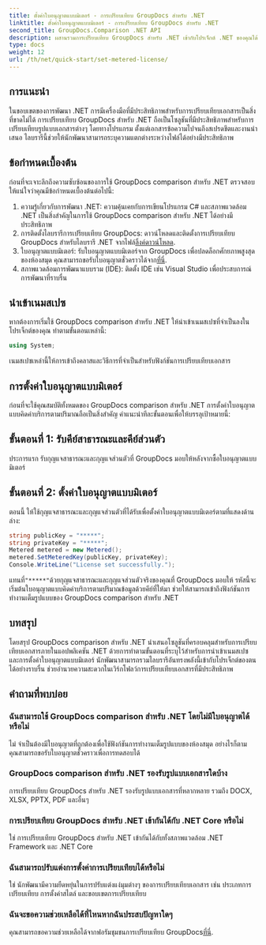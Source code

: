 ```yaml
---
title: ตั้งค่าใบอนุญาตแบบมิเตอร์ - การเปรียบเทียบ GroupDocs สำหรับ .NET
linktitle: ตั้งค่าใบอนุญาตแบบมิเตอร์ - การเปรียบเทียบ GroupDocs สำหรับ .NET
second_title: GroupDocs.Comparison .NET API
description: ผสานรวมการเปรียบเทียบ GroupDocs สำหรับ .NET เข้ากับโปรเจ็กต์ .NET ของคุณได้อย่างราบรื่น เพื่อเวิร์กโฟลว์การเปรียบเทียบเอกสารที่มีประสิทธิภาพ
type: docs
weight: 12
url: /th/net/quick-start/set-metered-license/
---
```

## การแนะนำ
ในขอบเขตของการพัฒนา .NET การมีเครื่องมือที่มีประสิทธิภาพสำหรับการเปรียบเทียบเอกสารเป็นสิ่งที่ขาดไม่ได้ การเปรียบเทียบ GroupDocs สำหรับ .NET ถือเป็นโซลูชันที่มีประสิทธิภาพสำหรับการเปรียบเทียบรูปแบบเอกสารต่างๆ โดยทางโปรแกรม ตั้งแต่เอกสารข้อความไปจนถึงสเปรดชีตและงานนำเสนอ ไลบรารีนี้ช่วยให้นักพัฒนาสามารถระบุความแตกต่างระหว่างไฟล์ได้อย่างมีประสิทธิภาพ
## ข้อกำหนดเบื้องต้น
ก่อนที่จะเจาะลึกถึงความซับซ้อนของการใช้ GroupDocs comparison สำหรับ .NET ตรวจสอบให้แน่ใจว่าคุณมีข้อกำหนดเบื้องต้นต่อไปนี้:
1. ความรู้เกี่ยวกับการพัฒนา .NET: ความคุ้นเคยกับการเขียนโปรแกรม C# และสภาพแวดล้อม .NET เป็นสิ่งสำคัญในการใช้ GroupDocs comparison สำหรับ .NET ได้อย่างมีประสิทธิภาพ
2.  การติดตั้งไลบรารีการเปรียบเทียบ GroupDocs: ดาวน์โหลดและติดตั้งการเปรียบเทียบ GroupDocs สำหรับไลบรารี .NET จากไฟล์[ลิ้งค์ดาวน์โหลด](https://releases.groupdocs.com/comparison/net/).
3. ใบอนุญาตแบบมิเตอร์: รับใบอนุญาตแบบมิเตอร์จาก GroupDocs เพื่อปลดล็อกศักยภาพสูงสุดของห้องสมุด คุณสามารถขอรับใบอนุญาตชั่วคราวได้จาก[ที่นี่](https://purchase.groupdocs.com/temporary-license/).
4. สภาพแวดล้อมการพัฒนาแบบรวม (IDE): ติดตั้ง IDE เช่น Visual Studio เพื่อประสบการณ์การพัฒนาที่ราบรื่น

## นำเข้าเนมสเปซ
หากต้องการเริ่มใช้ GroupDocs comparison สำหรับ .NET ให้นำเข้าเนมสเปซที่จำเป็นลงในโปรเจ็กต์ของคุณ ทำตามขั้นตอนเหล่านี้:

```csharp
using System;
```
เนมสเปซเหล่านี้ให้การเข้าถึงคลาสและวิธีการที่จำเป็นสำหรับฟังก์ชันการเปรียบเทียบเอกสาร
## การตั้งค่าใบอนุญาตแบบมิเตอร์
ก่อนที่จะใช้คุณสมบัติทั้งหมดของ GroupDocs comparison สำหรับ .NET การตั้งค่าใบอนุญาตแบบคิดค่าบริการตามปริมาณถือเป็นสิ่งสำคัญ คำแนะนำทีละขั้นตอนเพื่อให้บรรลุเป้าหมายนี้:
## ขั้นตอนที่ 1: รับคีย์สาธารณะและคีย์ส่วนตัว
ประการแรก รับกุญแจสาธารณะและกุญแจส่วนตัวที่ GroupDocs มอบให้หลังจากซื้อใบอนุญาตแบบมิเตอร์
## ขั้นตอนที่ 2: ตั้งค่าใบอนุญาตแบบมิเตอร์
ตอนนี้ ให้ใช้กุญแจสาธารณะและกุญแจส่วนตัวที่ได้รับเพื่อตั้งค่าใบอนุญาตแบบมิเตอร์ตามที่แสดงด้านล่าง:
```csharp
string publicKey = "*****";
string privateKey = "*****";
Metered metered = new Metered();
metered.SetMeteredKey(publicKey, privateKey);
Console.WriteLine("License set successfully.");
```
 แทนที่`"*****"`ด้วยกุญแจสาธารณะและกุญแจส่วนตัวจริงของคุณที่ GroupDocs มอบให้ รหัสนี้จะเริ่มต้นใบอนุญาตแบบคิดค่าบริการตามปริมาณข้อมูลด้วยคีย์ที่ให้มา ช่วยให้สามารถเข้าถึงฟังก์ชันการทำงานเต็มรูปแบบของ GroupDocs comparison สำหรับ .NET

## บทสรุป
โดยสรุป GroupDocs comparison สำหรับ .NET นำเสนอโซลูชันที่ครอบคลุมสำหรับการเปรียบเทียบเอกสารภายในแอปพลิเคชัน .NET ด้วยการทำตามขั้นตอนที่ระบุไว้สำหรับการนำเข้าเนมสเปซและการตั้งค่าใบอนุญาตแบบมิเตอร์ นักพัฒนาสามารถรวมไลบรารีอันทรงพลังนี้เข้ากับโปรเจ็กต์ของตนได้อย่างราบรื่น ช่วยอำนวยความสะดวกในเวิร์กโฟลว์การเปรียบเทียบเอกสารที่มีประสิทธิภาพ
## คำถามที่พบบ่อย
### ฉันสามารถใช้ GroupDocs comparison สำหรับ .NET โดยไม่มีใบอนุญาตได้หรือไม่
ไม่ จำเป็นต้องมีใบอนุญาตที่ถูกต้องเพื่อใช้ฟังก์ชันการทำงานเต็มรูปแบบของห้องสมุด อย่างไรก็ตาม คุณสามารถขอรับใบอนุญาตชั่วคราวเพื่อการทดสอบได้
### GroupDocs comparison สำหรับ .NET รองรับรูปแบบเอกสารใดบ้าง
การเปรียบเทียบ GroupDocs สำหรับ .NET รองรับรูปแบบเอกสารที่หลากหลาย รวมถึง DOCX, XLSX, PPTX, PDF และอื่นๆ
### การเปรียบเทียบ GroupDocs สำหรับ .NET เข้ากันได้กับ .NET Core หรือไม่
ใช่ การเปรียบเทียบ GroupDocs สำหรับ .NET เข้ากันได้กับทั้งสภาพแวดล้อม .NET Framework และ .NET Core
### ฉันสามารถปรับแต่งการตั้งค่าการเปรียบเทียบได้หรือไม่
ใช่ นักพัฒนามีความยืดหยุ่นในการปรับแต่งแง่มุมต่างๆ ของการเปรียบเทียบเอกสาร เช่น ประเภทการเปรียบเทียบ การตั้งค่าสไตล์ และขอบเขตการเปรียบเทียบ
### ฉันจะขอความช่วยเหลือได้ที่ไหนหากฉันประสบปัญหาใดๆ
 คุณสามารถขอความช่วยเหลือได้จากฟอรัมชุมชนการเปรียบเทียบ GroupDocs[ที่นี่](https://forum.groupdocs.com/c/comparison/12).